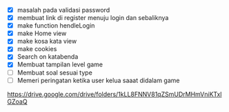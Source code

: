 - [x] masalah pada validasi password
- [x] membuat link di register menuju login dan sebaliknya
- [x] make function hendleLogin
- [x] make Home view
- [x] make kosa kata view
- [x] make cookies
- [x] Search on katabenda
- [x] Membuat tampilan level game
- [ ] Membuat soal sesuai type
- [ ] Memeri peringatan ketika user kelua saaat didalam game

https://drive.google.com/drive/folders/1kLL8FNNV81qZSmUDrMHmVniKTxlGZoaQ
